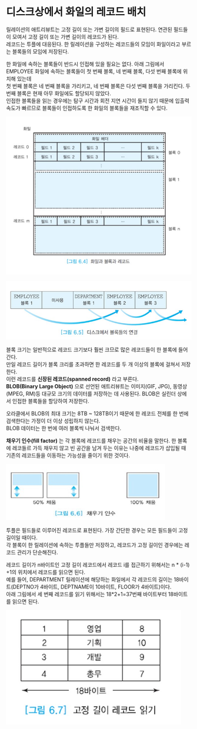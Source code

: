 # 디스크상에서 화일의 레코드 배치

릴레이션의 애트리뷰트는 고정 길이 또는 가변 길이의 필드로 표현된다. 연관된 필드들이 모여서 고정 길이 또는 가변 길이의 레코드가 된다.  
레코드는 투플에 대응된다. 한 릴레이션을 구성하는 레코드들의 모임이 화일이라고 부르는 블록들의 모임에 저장된다.

한 화일에 속하는 블록들이 반드시 인접해 있을 필요는 없다. 아래 그림에서 EMPLOYEE 화일에 속하는 블록들이 첫 번째 블록, 네 번째 블록, 다섯 번째 블록에 위치해 있는데  
첫 번째 블록은 네 번째 블록을 가리키고, 네 번째 블록은 다섯 번째 블록을 가리킨다. 두 번째 블록은 현재 아무 화일에도 할당되지 않았다.  
인접한 블록들을 읽는 경우에는 탐구 시간과 회전 지연 시간이 들지 않기 때문에 입출력 속도가 빠르므로 블록들이 인접하도록 한 화일의 블록들을 재조직할 수 있다.

![](./image/6-3/ex1.jpg)

![](./image/6-3/ex2.jpg)

블록 크기는 일반적으로 레코드 크기보다 훨씬 크므로 많은 레코드들이 한 블록에 들어간다.  
만일 레코드 길이가 블록 크리를 초과하면 한 레코드를 두 개 이상의 블록에 걸쳐서 저장한다.  
이런 레코드를 __신장된 레코드(spanned record)__ 라고 부른다.  
__BLOB(Binary Large Object)__ 으로 선언된 애트리뷰트는 이미지(GIF, JPG), 동영상(MPEG, RM)등 대규모 크기의 데이터를 저장하는 데 사용된다. BLOB은 실린더 상에서 인접한 블록들을 할당하여 저장한다.

오라클에서 BLOB의 최대 크기는 8TB ~ 128TB이기 때문에 한 레코드 전체를 한 번에 검색한다는 가정이 더 이상 성립하지 않는다.  
BLOB 데이터는 한 번에 여러 블록씩 나눠서 검색한다.

__채우기 인수(fill factor)__ 는 각 블록에 레코드를 채우는 공간의 비율을 말한다. 한 블록에 레코들르 가득 채우지 않고 빈 공간을 남겨 두는 이유는 나중에 레코드가 삽입될 때 기존의 레코드들을 이동하는 가능성을 줄이기 위한 것이다.

![](./image/6-3/ex3.jpg)

투플은 필드들로 이루어진 레코드로 표현된다. 가장 간단한 경우는 모든 필드들이 고정 길이일 때이다.  
각 블록이 한 릴레이션에 속하는 투플들만 저장하고, 레코드가 고정 길이인 경우에는 레코드 관리가 단순해진다.

레코드 길이가 n바이트인 고정 길이 레코드에서 레코드 i를 접근하기 위해서는 n * (i-1) +1의 위치에서 레코드를 읽으면 된다.  
예를 들어, DEPARTMENT 릴레이션에 해당하는 화일에서 각 레코드의 길이는 18바이트(DEPTNO가 4바이트, DEPTNAME이 10바이트, FLOOR가 4바이트)이다.  
아래 그림에서 세 번째 레코드를 읽기 위해서는 18*2+1=37번째 바이트부터 18바이트를 읽으면 된다.

![](./image/6-3/ex4.jpg)

